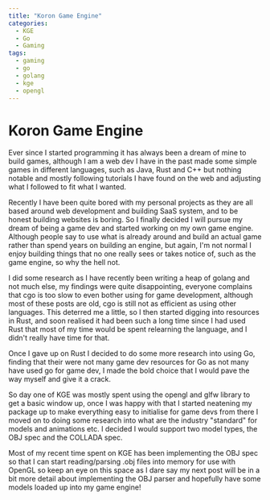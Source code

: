 ```yaml
---
title: "Koron Game Engine"
categories:
  - KGE
  - Go
  - Gaming
tags:
  - gaming
  - go
  - golang
  - kge
  - opengl
---
```

# Koron Game Engine

Ever since I started programming it has always been a dream of mine to build games, although I am a web dev I have in the past made some simple
games in different languages, such as Java, Rust and C++ but nothing notable and mostly following tutorials I have found on the web and adjusting 
what I followed to fit what I wanted.

Recently I have been quite bored with my personal projects as they are all based around web development and building SaaS system, and to be honest
building websites is boring. So I finally decided I will pursue my dream of being a game dev and started working on my own game engine. Although
people say to use what is already around and build an actual game rather than spend years on building an engine, but again, I'm not normal I enjoy
building things that no one really sees or takes notice of, such as the game engine, so why the hell not.

I did some research as I have recently been writing a heap of golang and not much else, my findings were quite disappointing, everyone complains that
cgo is too slow to even bother using for game development, although most of these posts are old, cgo is still not as efficient as using other languages.
This deterred me a little, so I then started digging into resources in Rust, and soon realised it had been such a long time since I had used Rust that 
most of my time would be spent relearning the language, and I didn't really have time for that.

Once I gave up on Rust I decided to do some more research into using Go, finding that their were not many game dev resources for Go as not many have
used go for game dev, I made the bold choice that I would pave the way myself and give it a crack.

So day one of KGE was mostly spent using the opengl and glfw library to get a basic window up, once I was happy with that I started neatening my package
up to make everything easy to initialise for game devs from there I moved on to doing some research into what are the industry "standard" for models and animations etc.
I decided I would support two model types, the OBJ spec and the COLLADA spec.

Most of my recent time spent on KGE has been implementing the OBJ spec so that I can start reading/parsing .obj files into memory for use with OpenGL
so keep an eye on this space as I dare say my next post will be in a bit more detail about implementing the OBJ parser and hopefully have some models
loaded up into my game engine!

